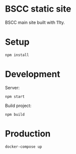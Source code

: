 BSCC static site
================

BSCC main site built with 11ty.

# Setup

```
npm install
```

# Development

Server:

```
npm start
```

Build project:

```
npm build
```

# Production

```
docker-compose up
```

